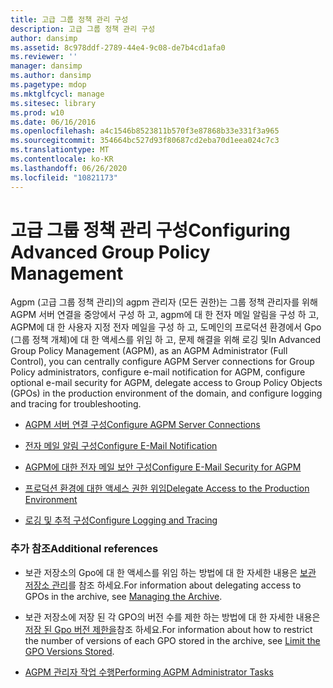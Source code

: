 ```yaml
---
title: 고급 그룹 정책 관리 구성
description: 고급 그룹 정책 관리 구성
author: dansimp
ms.assetid: 8c978ddf-2789-44e4-9c08-de7b4cd1afa0
ms.reviewer: ''
manager: dansimp
ms.author: dansimp
ms.pagetype: mdop
ms.mktglfcycl: manage
ms.sitesec: library
ms.prod: w10
ms.date: 06/16/2016
ms.openlocfilehash: a4c1546b8523811b570f3e87868b33e331f3a965
ms.sourcegitcommit: 354664bc527d93f80687cd2eba70d1eea024c7c3
ms.translationtype: MT
ms.contentlocale: ko-KR
ms.lasthandoff: 06/26/2020
ms.locfileid: "10821173"
---
```

# <span data-ttu-id="a23d3-103">고급 그룹 정책 관리 구성</span><span class="sxs-lookup"><span data-stu-id="a23d3-103">Configuring Advanced Group Policy Management</span></span>


<span data-ttu-id="a23d3-104">Agpm (고급 그룹 정책 관리)의 agpm 관리자 (모든 권한)는 그룹 정책 관리자를 위해 AGPM 서버 연결을 중앙에서 구성 하 고, agpm에 대 한 전자 메일 알림을 구성 하 고, AGPM에 대 한 사용자 지정 전자 메일을 구성 하 고, 도메인의 프로덕션 환경에서 Gpo (그룹 정책 개체)에 대 한 액세스를 위임 하 고, 문제 해결을 위해 로깅 및</span><span class="sxs-lookup"><span data-stu-id="a23d3-104">In Advanced Group Policy Management (AGPM), as an AGPM Administrator (Full Control), you can centrally configure AGPM Server connections for Group Policy administrators, configure e-mail notification for AGPM, configure optional e-mail security for AGPM, delegate access to Group Policy Objects (GPOs) in the production environment of the domain, and configure logging and tracing for troubleshooting.</span></span>

-   [<span data-ttu-id="a23d3-105">AGPM 서버 연결 구성</span><span class="sxs-lookup"><span data-stu-id="a23d3-105">Configure AGPM Server Connections</span></span>](configure-agpm-server-connections-agpm40.md)

-   [<span data-ttu-id="a23d3-106">전자 메일 알림 구성</span><span class="sxs-lookup"><span data-stu-id="a23d3-106">Configure E-Mail Notification</span></span>](configure-e-mail-notification-agpm40.md)

-   [<span data-ttu-id="a23d3-107">AGPM에 대한 전자 메일 보안 구성</span><span class="sxs-lookup"><span data-stu-id="a23d3-107">Configure E-Mail Security for AGPM</span></span>](configure-e-mail-security-for-agpm-agpm40.md)

-   [<span data-ttu-id="a23d3-108">프로덕션 환경에 대한 액세스 권한 위임</span><span class="sxs-lookup"><span data-stu-id="a23d3-108">Delegate Access to the Production Environment</span></span>](delegate-access-to-the-production-environment-agpm40.md)

-   [<span data-ttu-id="a23d3-109">로깅 및 추적 구성</span><span class="sxs-lookup"><span data-stu-id="a23d3-109">Configure Logging and Tracing</span></span>](configure-logging-and-tracing-agpm40.md)

### <span data-ttu-id="a23d3-110">추가 참조</span><span class="sxs-lookup"><span data-stu-id="a23d3-110">Additional references</span></span>

-   <span data-ttu-id="a23d3-111">보관 저장소의 Gpo에 대 한 액세스를 위임 하는 방법에 대 한 자세한 내용은 [보관 저장소 관리](managing-the-archive-agpm40.md)를 참조 하세요.</span><span class="sxs-lookup"><span data-stu-id="a23d3-111">For information about delegating access to GPOs in the archive, see [Managing the Archive](managing-the-archive-agpm40.md).</span></span>

-   <span data-ttu-id="a23d3-112">보관 저장소에 저장 된 각 GPO의 버전 수를 제한 하는 방법에 대 한 자세한 내용은 [저장 된 Gpo 버전 제한을](limit-the-gpo-versions-stored-agpm40.md)참조 하세요.</span><span class="sxs-lookup"><span data-stu-id="a23d3-112">For information about how to restrict the number of versions of each GPO stored in the archive, see [Limit the GPO Versions Stored](limit-the-gpo-versions-stored-agpm40.md).</span></span>

-   [<span data-ttu-id="a23d3-113">AGPM 관리자 작업 수행</span><span class="sxs-lookup"><span data-stu-id="a23d3-113">Performing AGPM Administrator Tasks</span></span>](performing-agpm-administrator-tasks-agpm40.md)

 

 





